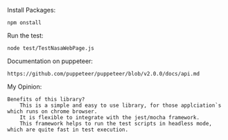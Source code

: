 Install Packages:

    npm onstall

Run the test:

    node test/TestNasaWebPage.js

Documentation on puppeteer:

    https://github.com/puppeteer/puppeteer/blob/v2.0.0/docs/api.md

My Opinion:

    Benefits of this library?
        This is a simple and easy to use library, for those applciation`s which runs on chrome browser.
        It is flexible to integrate with the jest/mocha framework.
        This framework helps to run the test scripts in headless mode, which are quite fast in test execution.

